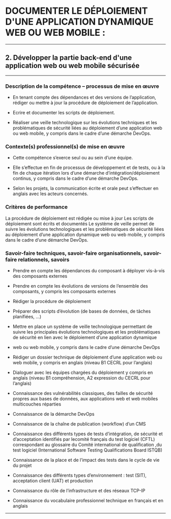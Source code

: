 # **DOCUMENTER LE DÉPLOIEMENT D'UNE APPLICATION DYNAMIQUE WEB OU WEB MOBILE :**
---

## **2. Développer la partie back-end d'une application web ou web mobile sécurisée**
---

### **Description de la compétence – processus de mise en œuvre**


* En tenant compte des dépendances et des versions de l’application, rédiger ou mettre à jour la procédure de déploiement de l’application.

* Ecrire et documenter les scripts de déploiement.

* Réaliser une veille technologique sur les évolutions techniques et les problématiques de sécurité liées au déploiement d’une application web ou web mobile, y compris dans le cadre d’une démarche DevOps.


### **Contexte(s) professionnel(s) de mise en œuvre**


* Cette compétence s’exerce seul ou au sein d’une équipe.

* Elle s’effectue en fin de processus de développement et de tests, ou à la fin de chaque itération lors d’une démarche d’intégration/déploiement continus, y compris dans le cadre d’une démarche DevOps.

* Selon les projets, la communication écrite et orale peut s’effectuer en anglais avec les acteurs concernés.


### **Critères de performance**


La procédure de déploiement est rédigée ou mise à jour
Les scripts de déploiement sont écrits et documentés
Le système de veille permet de suivre les évolutions technologiques et les problématiques de sécurité
liées au déploiement d’une application dynamique web ou web mobile, y compris dans le cadre d’une
démarche DevOps.


### **Savoir-faire techniques, savoir-faire organisationnels, savoir-faire relationnels, savoirs**


* Prendre en compte les dépendances du composant à déployer vis-à-vis des composants externes

* Prendre en compte les évolutions de versions de l’ensemble des composants, y compris les composants externes

* Rédiger la procédure de déploiement

* Préparer des scripts d’évolution (de bases de données, de tâches planifiées, …)

* Mettre en place un système de veille technologique permettant de suivre les principales évolutions technologiques et les problématiques de sécurité en lien avec le déploiement d’une application dynamique

* web ou web mobile, y compris dans le cadre d’une démarche DevOps

* Rédiger un dossier technique de déploiement d’une application web ou web mobile, y compris en anglais (niveau B1 CECRL pour l’anglais)

* Dialoguer avec les équipes chargées du déploiement y compris en anglais (niveau B1 compréhension, A2 expression du CECRL pour l’anglais)

* Connaissance des vulnérabilités classiques, des failles de sécurité propres aux bases de données, aux applications web et web mobiles multicouches réparties

* Connaissance de la démarche DevOps

* Connaissance de la chaîne de publication (workflow) d’un CMS

* Connaissance des différents types de tests d’intégration, de sécurité et d’acceptation identifiés par lecomité français du test logiciel (CFTL) correspondant au glossaire du Comité international de qualification ,du test logiciel (International Software Testing Qualifications Board ISTQB)

* Connaissance de la place et de l’impact des tests dans le cycle de vie du projet

* Connaissance des différents types d’environnement : test (SIT), acceptation client (UAT) et production

* Connaissance du rôle de l’infrastructure et des réseaux TCP-IP

* Connaissance du vocabulaire professionnel technique en français et en anglais
---